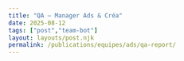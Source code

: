 ```yaml
---
title: "QA — Manager Ads & Créa"
date: 2025-08-12
tags: ["post","team-bot"]
layout: layouts/post.njk
permalink: /publications/equipes/ads/qa-report/
---
```

